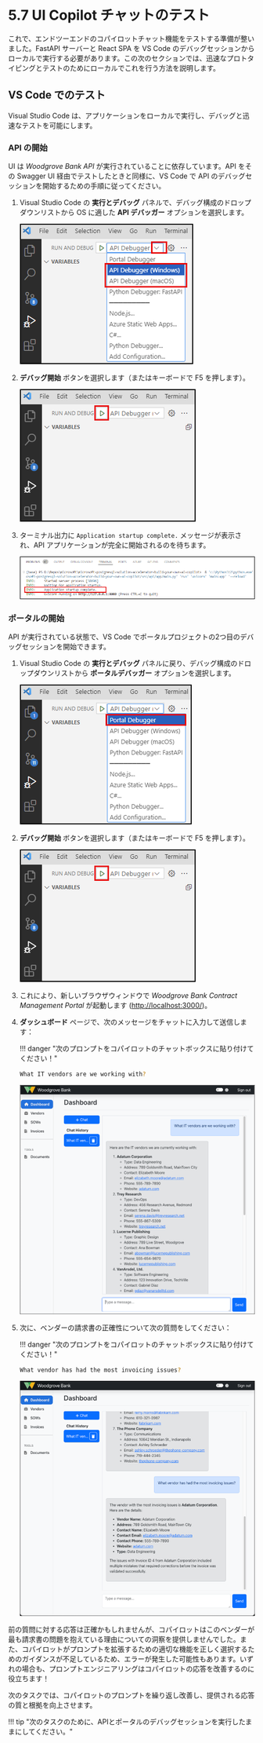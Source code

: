 # 5.7 UI Copilot チャットのテスト

これで、エンドツーエンドのコパイロットチャット機能をテストする準備が整いました。FastAPI サーバーと React SPA を VS Code のデバッグセッションからローカルで実行する必要があります。この次のセクションでは、迅速なプロトタイピングとテストのためにローカルでこれを行う方法を説明します。

## VS Code でのテスト

Visual Studio Code は、アプリケーションをローカルで実行し、デバッグと迅速なテストを可能にします。

### API の開始

UI は _Woodgrove Bank API_ が実行されていることに依存しています。API をその Swagger UI 経由でテストしたときと同様に、VS Code で API のデバッグセッションを開始するための手順に従ってください。

1. Visual Studio Code の **実行とデバッグ** パネルで、デバッグ構成のドロップダウンリストから OS に適した **API デバッガー** オプションを選択します。

    ![実行とデバッグパネルのスクリーンショット。実行とデバッグ構成のドロップダウンリストが展開され、AI デバッガーオプションが強調表示されています。](../img/vs-code-run-and-debug-selection.png)

2. **デバッグ開始** ボタンを選択します（またはキーボードで F5 を押します）。

    ![実行とデバッグ構成のドロップダウンリストの横にあるデバッグ開始ボタンが強調表示されたスクリーンショット。](../img/vs-code-start-debugging.png)

3. ターミナル出力に `Application startup complete.` メッセージが表示され、API アプリケーションが完全に開始されるのを待ちます。

    ![実行とデバッグ構成のドロップダウンリストの横にあるデバッグ開始ボタンが強調表示されたスクリーンショット。](../img/vs-code-api-application-startup-complete.png)

### ポータルの開始

API が実行されている状態で、VS Code でポータルプロジェクトの2つ目のデバッグセッションを開始できます。

1. Visual Studio Code の **実行とデバッグ** パネルに戻り、デバッグ構成のドロップダウンリストから **ポータルデバッガー** オプションを選択します。

    ![実行とデバッグパネルのスクリーンショット。実行とデバッグ構成のドロップダウンリストが展開され、ポータルデバッガーオプションが強調表示されています。](../img/vs-code-run-and-debug-portal-debugger.png)

2. **デバッグ開始** ボタンを選択します（またはキーボードで F5 を押します）。

    ![実行とデバッグ構成のドロップダウンリストの横にあるデバッグ開始ボタンが強調表示されたスクリーンショット。](../img/vs-code-start-debugging.png)

3. これにより、新しいブラウザウィンドウで _Woodgrove Bank Contract Management Portal_ が起動します (<http://localhost:3000/>)。

4. **ダッシュボード** ページで、次のメッセージをチャットに入力して送信します：

    !!! danger "次のプロンプトをコパイロットのチャットボックスに貼り付けてください！"

    ```bash title=""
    What IT vendors are we working with?
    ```

    ![上記の質問に対するコパイロットの応答のスクリーンショット。](../img/woodgrove-bank-copilot-it-vendors.png)

5. 次に、ベンダーの請求書の正確性について次の質問をしてください：

    !!! danger "次のプロンプトをコパイロットのチャットボックスに貼り付けてください！"

    ```bash title=""
    What vendor has had the most invoicing issues?
    ```

    ![上記の質問に対するコパイロットの応答のスクリーンショット。](../img/woodgrove-bank-copilot-vendor-invoicing-issues-pre-prompt-engineering.png)

前の質問に対する応答は正確かもしれませんが、コパイロットはこのベンダーが最も請求書の問題を抱えている理由についての洞察を提供しませんでした。また、コパイロットがプロンプトを拡張するための適切な機能を正しく選択するためのガイダンスが不足しているため、エラーが発生した可能性もあります。いずれの場合も、プロンプトエンジニアリングはコパイロットの応答を改善するのに役立ちます！

次のタスクでは、コパイロットのプロンプトを繰り返し改善し、提供される応答の質と根拠を向上させます。

!!! tip "次のタスクのために、APIとポータルのデバッグセッションを実行したままにしてください。"
